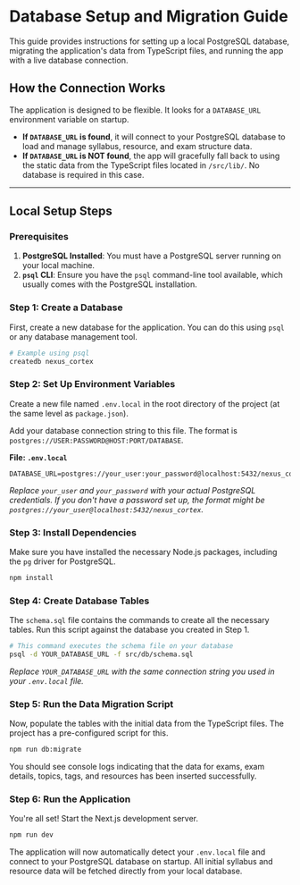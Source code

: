 # Database Setup and Migration Guide

This guide provides instructions for setting up a local PostgreSQL database, migrating the application's data from TypeScript files, and running the app with a live database connection.

## How the Connection Works

The application is designed to be flexible. It looks for a `DATABASE_URL` environment variable on startup.
- **If `DATABASE_URL` is found**, it will connect to your PostgreSQL database to load and manage syllabus, resource, and exam structure data.
- **If `DATABASE_URL` is NOT found**, the app will gracefully fall back to using the static data from the TypeScript files located in `/src/lib/`. No database is required in this case.

---

## Local Setup Steps

### Prerequisites

1.  **PostgreSQL Installed**: You must have a PostgreSQL server running on your local machine.
2.  **`psql` CLI**: Ensure you have the `psql` command-line tool available, which usually comes with the PostgreSQL installation.

### Step 1: Create a Database

First, create a new database for the application. You can do this using `psql` or any database management tool.

```bash
# Example using psql
createdb nexus_cortex
```

### Step 2: Set Up Environment Variables

Create a new file named `.env.local` in the root directory of the project (at the same level as `package.json`).

Add your database connection string to this file. The format is `postgres://USER:PASSWORD@HOST:PORT/DATABASE`.

**File: `.env.local`**
```
DATABASE_URL=postgres://your_user:your_password@localhost:5432/nexus_cortex
```
*Replace `your_user` and `your_password` with your actual PostgreSQL credentials. If you don't have a password set up, the format might be `postgres://your_user@localhost:5432/nexus_cortex`.*

### Step 3: Install Dependencies

Make sure you have installed the necessary Node.js packages, including the `pg` driver for PostgreSQL.

```bash
npm install
```

### Step 4: Create Database Tables

The `schema.sql` file contains the commands to create all the necessary tables. Run this script against the database you created in Step 1.

```bash
# This command executes the schema file on your database
psql -d YOUR_DATABASE_URL -f src/db/schema.sql
```
*Replace `YOUR_DATABASE_URL` with the same connection string you used in your `.env.local` file.*

### Step 5: Run the Data Migration Script

Now, populate the tables with the initial data from the TypeScript files. The project has a pre-configured script for this.

```bash
npm run db:migrate
```
You should see console logs indicating that the data for exams, exam details, topics, tags, and resources has been inserted successfully.

### Step 6: Run the Application

You're all set! Start the Next.js development server.

```bash
npm run dev
```

The application will now automatically detect your `.env.local` file and connect to your PostgreSQL database on startup. All initial syllabus and resource data will be fetched directly from your local database.
